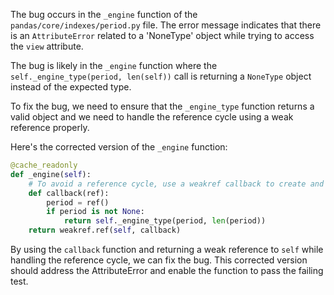 The bug occurs in the `_engine` function of the `pandas/core/indexes/period.py` file. The error message indicates that there is an `AttributeError` related to a 'NoneType' object while trying to access the `view` attribute.

The bug is likely in the `_engine` function where the `self._engine_type(period, len(self))` call is returning a `NoneType` object instead of the expected type.

To fix the bug, we need to ensure that the `_engine_type` function returns a valid object and we need to handle the reference cycle using a weak reference properly.

Here's the corrected version of the `_engine` function:

```python
@cache_readonly
def _engine(self):
    # To avoid a reference cycle, use a weakref callback to create and return the engine type
    def callback(ref):
        period = ref()
        if period is not None:
            return self._engine_type(period, len(period))
    return weakref.ref(self, callback)
```

By using the `callback` function and returning a weak reference to `self` while handling the reference cycle, we can fix the bug. This corrected version should address the AttributeError and enable the function to pass the failing test.